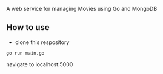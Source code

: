 
A web service for managing Movies using Go and MongoDB

## How to use

* clone this respository
```
go run main.go
```

navigate to localhost:5000
